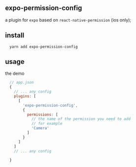 ## expo-permission-config

  a plugin for `expo` based on `react-native-permission` (ios only);
  
## install

  ```shell
    yarn add expo-permission-config
  ```

## usage
  the demo
  ```js
    // app.json
    {
      // ... any config
      plugins: [
        [
          'expo-permission-config', 
          {
            permissions: [
              // the name of the permission you need to add
              // for example
              'Camera'
            ]
          }
        ]
      ]
      // ... any config
      
    }
  ```